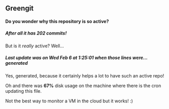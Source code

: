 ## Greengit

#### Do you wonder why this repository is so active?

##### After all it has 202 commits!

But is it *really* active? Well...

##### Last update was on Wed Feb 6 at 1:25:01 when those lines were... generated

Yes, generated, because it certainly helps a lot to have such an active repo!

Oh and there was **67%** disk usage on the machine
where there is the cron updating this file.

Not the best way to monitor a VM in the cloud but it works! :)
